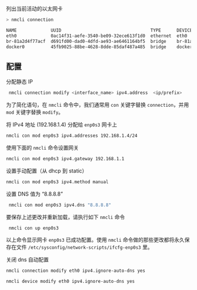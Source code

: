 列出当前活动的以太网卡

```bash
> nmcli connection

NAME             UUID                                  TYPE      DEVICE
eth0             0ac14f31-aefe-3540-be09-32ece613f1d0  ethernet  eth0
br-81a2d4f77acf  d691fd00-dad0-4dfd-ae93-ae6461164bf5  bridge    br-81a2d4f77acf
docker0          45fb9025-88be-4628-8dde-85daf487a485  bridge    docker0
```

## 配置

分配静态 IP

```bash
 nmcli connection modify <interface_name> ipv4.address  <ip/prefix>
```

为了简化语句，在 `nmcli` 命令中，我们通常用 `con` 关键字替换 `connection`，并用 `mod` 关键字替换 `modify`。

将 IPv4 地址 (192.168.1.4) 分配给 `enp0s3` 网卡上

```bash
nmcli con mod enp0s3 ipv4.addresses 192.168.1.4/24
```

使用下面的 `nmcli` 命令设置网关

```bash
nmcli con mod enp0s3 ipv4.gateway 192.168.1.1
```

设置手动配置（从 dhcp 到 static）

```bash
nmcli con mod enp0s3 ipv4.method manual
```

设置 DNS 值为 “8.8.8.8”

```bash
 nmcli con mod enp0s3 ipv4.dns "8.8.8.8"
```

要保存上述更改并重新加载，请执行如下 `nmcli` 命令

```bash
 nmcli con up enp0s3
```

以上命令显示网卡 `enp0s3` 已成功配置。使用 `nmcli` 命令做的那些更改都将永久保存在文件  `/etc/sysconfig/network-scripts/ifcfg-enp0s3` 里。

关闭 dns 自动配置

```bash
nmcli connection modify eth0 ipv4.ignore-auto-dns yes

nmcli device modify eth0 ipv4.ignore-auto-dns yes
```
